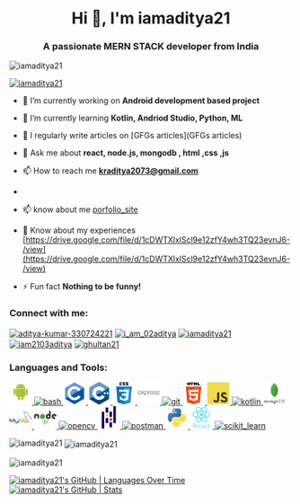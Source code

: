 <h1 align="center">Hi 👋, I'm iamaditya21</h1>
<h3 align="center">A passionate MERN STACK developer from India</h3>

<p align="left"> <img src="https://komarev.com/ghpvc/?username=iamaditya21&label=Profile%20views&color=0e75b6&style=flat" alt="iamaditya21" /> </p>

<p align="left"> <a href="https://github.com/ryo-ma/github-profile-trophy"><img src="https://github-profile-trophy.vercel.app/?username=iamaditya21" alt="iamaditya21" /></a> </p>

- 🔭 I’m currently working on **Android development based project**

- 🌱 I’m currently learning **Kotlin, Andriod Studio, Python, ML**

- 📝 I regularly write articles on [GFGs articles](GFGs articles)

- 💬 Ask me about **react, node.js, mongodb , html ,css ,js**

- 📫 How to reach me **kraditya2073@gmail.com**
- 
- 📫 know about me [porfolio_site](https://portfolio-adi-nitb.vercel.app/)

- 📄 Know about my experiences [https://drive.google.com/file/d/1cDWTXlxlScl9e12zfY4wh3TQ23evnJ6-/view](https://drive.google.com/file/d/1cDWTXlxlScl9e12zfY4wh3TQ23evnJ6-/view)

- ⚡ Fun fact **Nothing to be funny!**

<h3 align="left">Connect with me:</h3>
<p align="left">
<a href="https://linkedin.com/in/aditya-kumar-330724221" target="blank"><img align="center" src="https://raw.githubusercontent.com/rahuldkjain/github-profile-readme-generator/master/src/images/icons/Social/linked-in-alt.svg" alt="aditya-kumar-330724221" height="30" width="40" /></a>
<a href="https://www.codechef.com/users/i_am_02aditya" target="blank"><img align="center" src="https://cdn.jsdelivr.net/npm/simple-icons@3.1.0/icons/codechef.svg" alt="i_am_02aditya" height="30" width="40" /></a>
<a href="https://codeforces.com/profile/iamaditya21" target="blank"><img align="center" src="https://raw.githubusercontent.com/rahuldkjain/github-profile-readme-generator/master/src/images/icons/Social/codeforces.svg" alt="iamaditya21" height="30" width="40" /></a>
<a href="https://www.leetcode.com/iam2103aditya" target="blank"><img align="center" src="https://raw.githubusercontent.com/rahuldkjain/github-profile-readme-generator/master/src/images/icons/Social/leet-code.svg" alt="iam2103aditya" height="30" width="40" /></a>
<a href="https://auth.geeksforgeeks.org/user/ghultan21" target="blank"><img align="center" src="https://raw.githubusercontent.com/rahuldkjain/github-profile-readme-generator/master/src/images/icons/Social/geeks-for-geeks.svg" alt="ghultan21" height="30" width="40" /></a>
</p>

<h3 align="left">Languages and Tools:</h3>
<p align="left"> <a href="https://developer.android.com" target="_blank" rel="noreferrer"> <img src="https://raw.githubusercontent.com/devicons/devicon/master/icons/android/android-original-wordmark.svg" alt="android" width="40" height="40"/> </a> <a href="https://www.gnu.org/software/bash/" target="_blank" rel="noreferrer"> <img src="https://www.vectorlogo.zone/logos/gnu_bash/gnu_bash-icon.svg" alt="bash" width="40" height="40"/> </a> <a href="https://www.cprogramming.com/" target="_blank" rel="noreferrer"> <img src="https://raw.githubusercontent.com/devicons/devicon/master/icons/c/c-original.svg" alt="c" width="40" height="40"/> </a> <a href="https://www.w3schools.com/cpp/" target="_blank" rel="noreferrer"> <img src="https://raw.githubusercontent.com/devicons/devicon/master/icons/cplusplus/cplusplus-original.svg" alt="cplusplus" width="40" height="40"/> </a> <a href="https://www.w3schools.com/css/" target="_blank" rel="noreferrer"> <img src="https://raw.githubusercontent.com/devicons/devicon/master/icons/css3/css3-original-wordmark.svg" alt="css3" width="40" height="40"/> </a> <a href="https://expressjs.com" target="_blank" rel="noreferrer"> <img src="https://raw.githubusercontent.com/devicons/devicon/master/icons/express/express-original-wordmark.svg" alt="express" width="40" height="40"/> </a> <a href="https://git-scm.com/" target="_blank" rel="noreferrer"> <img src="https://www.vectorlogo.zone/logos/git-scm/git-scm-icon.svg" alt="git" width="40" height="40"/> </a> <a href="https://www.w3.org/html/" target="_blank" rel="noreferrer"> <img src="https://raw.githubusercontent.com/devicons/devicon/master/icons/html5/html5-original-wordmark.svg" alt="html5" width="40" height="40"/> </a> <a href="https://developer.mozilla.org/en-US/docs/Web/JavaScript" target="_blank" rel="noreferrer"> <img src="https://raw.githubusercontent.com/devicons/devicon/master/icons/javascript/javascript-original.svg" alt="javascript" width="40" height="40"/> </a> <a href="https://kotlinlang.org" target="_blank" rel="noreferrer"> <img src="https://www.vectorlogo.zone/logos/kotlinlang/kotlinlang-icon.svg" alt="kotlin" width="40" height="40"/> </a> <a href="https://www.mongodb.com/" target="_blank" rel="noreferrer"> <img src="https://raw.githubusercontent.com/devicons/devicon/master/icons/mongodb/mongodb-original-wordmark.svg" alt="mongodb" width="40" height="40"/> </a> <a href="https://www.mysql.com/" target="_blank" rel="noreferrer"> <img src="https://raw.githubusercontent.com/devicons/devicon/master/icons/mysql/mysql-original-wordmark.svg" alt="mysql" width="40" height="40"/> </a> <a href="https://nodejs.org" target="_blank" rel="noreferrer"> <img src="https://raw.githubusercontent.com/devicons/devicon/master/icons/nodejs/nodejs-original-wordmark.svg" alt="nodejs" width="40" height="40"/> </a> <a href="https://opencv.org/" target="_blank" rel="noreferrer"> <img src="https://www.vectorlogo.zone/logos/opencv/opencv-icon.svg" alt="opencv" width="40" height="40"/> </a> <a href="https://pandas.pydata.org/" target="_blank" rel="noreferrer"> <img src="https://raw.githubusercontent.com/devicons/devicon/2ae2a900d2f041da66e950e4d48052658d850630/icons/pandas/pandas-original.svg" alt="pandas" width="40" height="40"/> </a> <a href="https://postman.com" target="_blank" rel="noreferrer"> <img src="https://www.vectorlogo.zone/logos/getpostman/getpostman-icon.svg" alt="postman" width="40" height="40"/> </a> <a href="https://www.python.org" target="_blank" rel="noreferrer"> <img src="https://raw.githubusercontent.com/devicons/devicon/master/icons/python/python-original.svg" alt="python" width="40" height="40"/> </a> <a href="https://reactjs.org/" target="_blank" rel="noreferrer"> <img src="https://raw.githubusercontent.com/devicons/devicon/master/icons/react/react-original-wordmark.svg" alt="react" width="40" height="40"/> </a> <a href="https://scikit-learn.org/" target="_blank" rel="noreferrer"> <img src="https://upload.wikimedia.org/wikipedia/commons/0/05/Scikit_learn_logo_small.svg" alt="scikit_learn" width="40" height="40"/> </a> </p>

<p><img align="left" src="https://github-readme-stats.vercel.app/api/top-langs?username=iamaditya21&show_icons=true&locale=en&layout=compact" alt="iamaditya21" /></p>

<p>&nbsp;<img align="center" src="https://github-readme-stats.vercel.app/api?username=iamaditya21&show_icons=true&locale=en" alt="iamaditya21" /></p>

<p><img align="center" src="https://github-readme-streak-stats.herokuapp.com/?user=iamaditya21&" alt="iamaditya21" /></p>




[![iamaditya21's GitHub | Languages Over Time](https://stats.quine.sh/iamaditya21/languages-over-time?theme=dark)](https://quine.sh?utm_source=widgets&utm_campaign=iamaditya21)
[![iamaditya21's GitHub | Stats](https://stats.quine.sh/iamaditya21/github?theme=dark)](https://quine.sh?utm_source=widgets&utm_campaign=iamaditya21)
